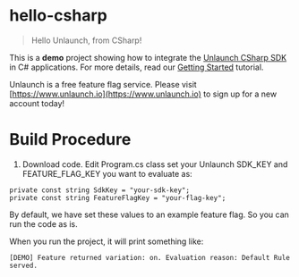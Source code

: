 # hello-csharp

> Hello Unlaunch, from CSharp!
 
This is a **demo** project showing how to integrate the [Unlaunch CSharp SDK](https://github.com/unlaunch/hello-csharp) in C# applications. For more details, read our [Getting Started](https://docs.unlaunch.io/docs/getting-started) tutorial.

Unlaunch is a free feature flag service. Please visit [https://www.unlaunch.io](https://www.unlaunch.io) to sign up for a new account today!

# Build Procedure
1. Download code. Edit Program.cs class set your Unlaunch SDK_KEY and FEATURE_FLAG_KEY you want to evaluate as: 

```
private const string SdkKey = "your-sdk-key";
private const string FeatureFlagKey = "your-flag-key";
```

By default, we have set these values to an example feature flag. So you can run the code as is.

When you run the project, it will print something like:

```
[DEMO] Feature returned variation: on. Evaluation reason: Default Rule served.
```
